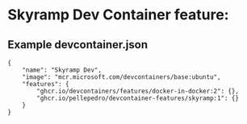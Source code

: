 # Skyramp Dev Container feature:


## Example devcontainer.json
```
{
	"name": "Skyramp Dev",
	"image": "mcr.microsoft.com/devcontainers/base:ubuntu",
	"features": {
		"ghcr.io/devcontainers/features/docker-in-docker:2": {},
		"ghcr.io/pellepedro/devcontainer-features/skyramp:1": {}
	}
}

```

